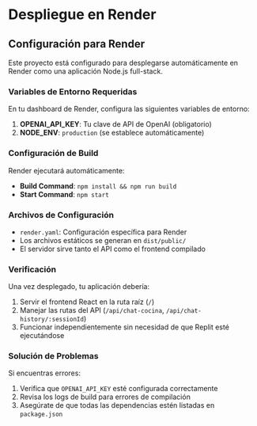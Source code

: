 # Despliegue en Render

## Configuración para Render

Este proyecto está configurado para desplegarse automáticamente en Render como una aplicación Node.js full-stack.

### Variables de Entorno Requeridas

En tu dashboard de Render, configura las siguientes variables de entorno:

1. **OPENAI_API_KEY**: Tu clave de API de OpenAI (obligatorio)
2. **NODE_ENV**: `production` (se establece automáticamente)

### Configuración de Build

Render ejecutará automáticamente:
- **Build Command**: `npm install && npm run build`
- **Start Command**: `npm start`

### Archivos de Configuración

- `render.yaml`: Configuración específica para Render
- Los archivos estáticos se generan en `dist/public/`
- El servidor sirve tanto el API como el frontend compilado

### Verificación

Una vez desplegado, tu aplicación debería:
1. Servir el frontend React en la ruta raíz (`/`)
2. Manejar las rutas del API (`/api/chat-cocina`, `/api/chat-history/:sessionId`)
3. Funcionar independientemente sin necesidad de que Replit esté ejecutándose

### Solución de Problemas

Si encuentras errores:
1. Verifica que `OPENAI_API_KEY` esté configurada correctamente
2. Revisa los logs de build para errores de compilación
3. Asegúrate de que todas las dependencias estén listadas en `package.json`